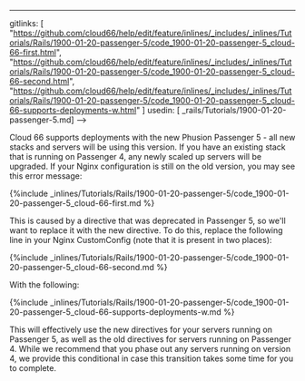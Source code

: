 ---
gitlinks: [ "https://github.com/cloud66/help/edit/feature/inlines/_includes/_inlines/Tutorials/Rails/1900-01-20-passenger-5/code_1900-01-20-passenger-5_cloud-66-first.html", "https://github.com/cloud66/help/edit/feature/inlines/_includes/_inlines/Tutorials/Rails/1900-01-20-passenger-5/code_1900-01-20-passenger-5_cloud-66-second.html", "https://github.com/cloud66/help/edit/feature/inlines/_includes/_inlines/Tutorials/Rails/1900-01-20-passenger-5/code_1900-01-20-passenger-5_cloud-66-supports-deployments-w.html" ]
 usedin: [ _rails/Tutorials/1900-01-20-passenger-5.md] -->


Cloud 66 supports deployments with the new Phusion Passenger 5 - all new stacks and servers will be using this version. If you have an existing stack that is running on Passenger 4, any newly scaled up servers will be upgraded. If your Nginx configuration is still on the old version, you may see this error message:



{%include _inlines/Tutorials/Rails/1900-01-20-passenger-5/code_1900-01-20-passenger-5_cloud-66-first.md %}




This is caused by a directive that was deprecated in Passenger 5, so we'll want to replace it with the new directive. To do this, replace the following line in your Nginx CustomConfig (note that it is present in two places):



{%include _inlines/Tutorials/Rails/1900-01-20-passenger-5/code_1900-01-20-passenger-5_cloud-66-second.md %}




With the following:



{%include _inlines/Tutorials/Rails/1900-01-20-passenger-5/code_1900-01-20-passenger-5_cloud-66-supports-deployments-w.md %}




This will effectively use the new directives for your servers running on Passenger 5, as well as the old directives for servers running on Passenger 4. While we recommend that you phase out any servers running on version 4, we provide this conditional in case this transition takes some time for you to complete.
